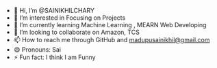 - 👋 Hi, I’m @SAINIKHILCHARY
- 👀 I’m interested in Focusing on Projects
- 🌱 I’m currently learning Machine Learning , MEARN Web Developing
- 💞️ I’m looking to collaborate on Amazon, TCS
- 📫 How to reach me through GitHub and madupusainikhil@gmail.com
- 😄 Pronouns: Sai
- ⚡ Fun fact: I think I am Funny

<!---
SAINIKHILCHARY/SAINIKHILCHARY is a ✨ special ✨ repository because its `README.md` (this file) appears on your GitHub profile.
You can click the Preview link to take a look at your changes.
--->
